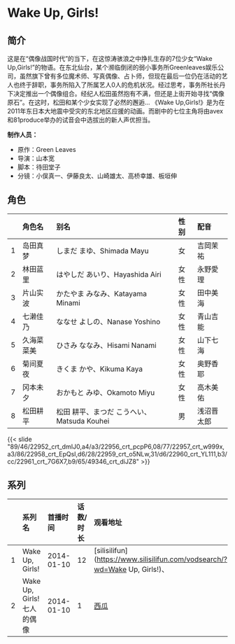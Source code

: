 # Wake Up, Girls!


## 简介

这是在“偶像战国时代”的当下，在这惊涛骇浪之中挣扎生存的7位少女“Wake Up,Girls!”的物语。在东北仙台，某个濒临倒闭的弱小事务所Greenleaves娱乐公司，虽然旗下曾有多位魔术师、写真偶像、占卜师，但现在最后一位仍在活动的艺人也终于辞职，事务所陷入了所属艺人0人的危机状况。经过思考，事务所社长丹下决定推出一个偶像组合。经纪人松田虽然抱有不满，但还是上街开始寻找“偶像原石”。在这时，松田和某个少女实现了必然的邂逅...
《Wake Up,Girls!》是为在2011年东日本大地震中受灾的东北地区应援的动画。而剧中的七位主角将由avex和81produce举办的试音会中选拔出的新人声优担当。

**制作人员：**
- 原作：Green Leaves
- 导演：山本宽
- 脚本：待田堂子
- 分镜：小俣真一、伊藤良太、山崎雄太、高桥幸雄、板垣伸

## 角色

|     |   角色名   |   别名  | 性别 |  配音  |
|:--- |:------  |:----      |:---  |:--   |
| 1 | 岛田真梦 | しまだ まゆ、Shimada Mayu | 女 | 吉岡茉祐 |
| 2 | 林田蓝里 | はやしだ あいり、Hayashida Airi | 女性 | 永野愛理 |
| 3 | 片山实波 | かたやま みなみ、Katayama Minami | 女性 | 田中美海 |
| 4 | 七濑佳乃 | ななせ よしの、Nanase Yoshino | 女性 | 青山吉能 |
| 5 | 久海菜菜美 | ひさみ ななみ、Hisami Nanami | 女性 | 山下七海 |
| 6 | 菊间夏夜 | きくま かや、Kikuma Kaya | 女性 | 奥野香耶 |
| 7 | 冈本未夕 | おかもと みゆ、Okamoto Miyu | 女性 | 高木美佑 |
| 8 | 松田耕平 | 松田 耕平、まつだ こうへい、Matsuda Kouhei | 男 | 浅沼晋太郎 |

{{< slide "89/46/22952_crt_dmIJ0,a4/a3/22956_crt_pcpP6,08/77/22957_crt_w999x,a3/86/22958_crt_EpQsI,d6/28/22959_crt_o5NLw,31/d6/22960_crt_YL111,b3/cc/22961_crt_7G6X7,b9/65/49346_crt_diJZ8" >}}

## 系列

|     |   系列名   |   首播时间  | 话数/时长  | 观看地址 |
|:---  |:------    |:----      |:---       |:---  |
| 1 | Wake Up, Girls! | 2014-01-10 | 12 | [silisilifun](https://www.silisilifun.com/vodsearch/?wd=Wake Up, Girls!)、  |
| 2 | Wake Up, Girls! 七人的偶像 | 2014-01-10 | 1 | [西瓜](https://www.pcnow.com.cn/v/WakeUpGirlsjuchangbanqirendeouxiang-1-1.html)  |



